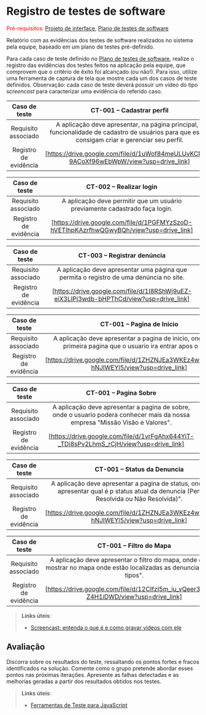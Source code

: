 # Registro de testes de software

<span style="color:red">Pré-requisitos: <a href="04-Projeto-interface.md"> Projeto de interface</a></span>, <a href="07-Plano-testes-software.md"> Plano de testes de software</a>

Relatório com as evidências dos testes de software realizados no sistema pela equipe, baseado em um plano de testes pré-definido.

Para cada caso de teste definido no <a href="07-Plano-testes-software.md"> Plano de testes de software</a>, realize o registro das evidências dos testes feitos na aplicação pela equipe, que comprovem que o critério de êxito foi alcançado (ou não!). Para isso, utilize uma ferramenta de captura de tela que mostre cada um dos casos de teste definidos. Observação: cada caso de teste deverá possuir um vídeo do tipo _screencast_ para caracterizar uma evidência do referido caso.

| **Caso de teste** 	| **CT-001 – Cadastrar perfil** 	|
|:---:	|:---:	|
| Requisito associado | A aplicação deve apresentar, na página principal, a funcionalidade de cadastro de usuários para que esses consigam criar e gerenciar seu perfil. |
| Registro de evidência | [https://drive.google.com/file/d/1uWof84meULUvKCNLd-9ACoXf96wEbWpW/view?usp=drive_link]

| **Caso de teste** 	| **CT-002 – Realizar login** 	|
|:---:	|:---:	|
| Requisito associado | A aplicação deve permitir que um usuário previamente cadastrado faça login. |
| Registro de evidência | [https://drive.google.com/file/d/1PGFMYzSzoD-hVETIhpKAzrfhwQGwyBQh/view?usp=drive_link]

| **Caso de teste** 	| **CT-003 – Registrar denúncia** 	|
|:---:	|:---:	|
| Requisito associado | A aplicação deve apresentar uma página que permita o registro de uma denúncia no site. |
| Registro de evidência | [https://drive.google.com/file/d/1I8RShWj9uEZ-eiX3LIPj3wdb-bHPThCd/view?usp=drive_link]

| **Caso de teste** 	| **CT-001 – Pagina de Inicio** 	|
|:---:	|:---:	|
| Requisito associado | A aplicação deve apresentar a pagina de inicio, onde será a primeira pagina que o usuario ira entrar apos o login. |
| Registro de evidência | [https://drive.google.com/file/d/1ZHZNJEa3WKEz4wCGEigQz3-hNJIWEYl5/view?usp=drive_link]

| **Caso de teste** 	| **CT-001 – Pagina Sobre** 	|
|:---:	|:---:	|
| Requisito associado | A aplicação deve apresentar a pagina de sobre, onde o usuario podera conhecer mais da nossa empresa "Missão Visão e Valores". |
| Registro de evidência | [https://drive.google.com/file/d/1vrFgAhx644YiT-_TDi8sPv2LhmS_rCjH/view?usp=drive_link]

| **Caso de teste** 	| **CT-001 – Status da Denuncia** 	|
|:---:	|:---:	|
| Requisito associado | A aplicação deve apresentar a pagina de status, onde devera apresentar qual é p status atual da denuncia (Pendende, Resolvida ou Não Resolvida)". |
| Registro de evidência | [https://drive.google.com/file/d/1ZHZNJEa3WKEz4wCGEigQz3-hNJIWEYl5/view?usp=drive_link]

| **Caso de teste** 	| **CT-001 – Filtro do Mapa** 	|
|:---:	|:---:	|
| Requisito associado | A aplicação deve apresentar o filtro do mapa, onde devera mostrar no mapa onde estão localizadas as denuncias e seus tipos". |
| Registro de evidência | [https://drive.google.com/file/d/12CIfzI5m_iu_vQeer3WBIh2-Z4H1iDWD/view?usp=drive_link]

> **Links úteis**:
> - [Screencast: entenda o que é e como gravar vídeos com ele](https://rockcontent.com/br/blog/screencast/) 

## Avaliação

Discorra sobre os resultados do teste, ressaltando os pontos fortes e fracos identificados na solução. Comente como o grupo pretende abordar esses pontos nas próximas iterações. Apresente as falhas detectadas e as melhorias geradas a partir dos resultados obtidos nos testes.

> **Links úteis**:
> - [Ferramentas de Teste para JavaScript](https://geekflare.com/javascript-unit-testing/)
